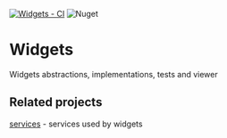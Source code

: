 [![Widgets - CI](https://github.com/Market-Scientists/widgets/actions/workflows/ci.yaml/badge.svg?branch=main)](https://github.com/Market-Scientists/widgets/actions/workflows/ci.yaml)
![Nuget](https://img.shields.io/nuget/v/MarketScientists.Widgets)

# Widgets
Widgets abstractions, implementations, tests and viewer

## Related projects
[services](https://github.com/Market-Scientists/services) - services used by widgets